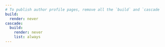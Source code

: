 ```yaml
---
# To publish author profile pages, remove all the `build` and `cascade` settings below.
build:
  render: never
cascade:
  build:
    render: never
    list: always
---
```



